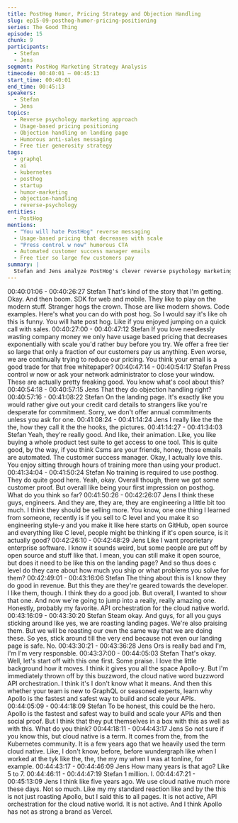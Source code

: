 ```yaml
---
title: PostHog Humor, Pricing Strategy and Objection Handling
slug: ep15-09-posthog-humor-pricing-positioning
series: The Good Thing
episode: 15
chunk: 9
participants:
  - Stefan
  - Jens
segment: PostHog Marketing Strategy Analysis
timecode: 00:40:01 – 00:45:13
start_time: 00:40:01
end_time: 00:45:13
speakers:
  - Stefan
  - Jens
topics:
  - Reverse psychology marketing approach
  - Usage-based pricing positioning
  - Objection handling on landing page
  - Humorous anti-sales messaging
  - Free tier generosity strategy
tags:
  - graphql
  - ai
  - kubernetes
  - posthog
  - startup
  - humor-marketing
  - objection-handling
  - reverse-psychology
entities:
  - PostHog
mentions:
  - "You will hate PostHog" reverse messaging
  - Usage-based pricing that decreases with scale
  - "Press control w now" humorous CTA
  - Automated customer success manager emails
  - Free tier so large few customers pay
summary: |
  Stefan and Jens analyze PostHog's clever reverse psychology marketing, using humor to handle objections directly on their landing page. They highlight how PostHog turns typical sales pain points into selling points, like generous free tiers, usage-based pricing, and transparent automated customer success, creating an anti-sales approach that appeals to developers skeptical of traditional sales tactics.
---
```


00:40:01:06 - 00:40:26:27
Stefan
That's kind of the story that I'm getting. Okay. And then boom. SDK for web and mobile. They
like to play on the modern stuff. Stranger hogs the crown. Those are like modern shows. Code
examples. Here's what you can do with post hog. So I would say it's like oh this is funny. You will
hate post hog. Like if you enjoyed jumping on a quick call with sales.
00:40:27:00 - 00:40:47:12
Stefan
If you love needlessly wasting company money we only have usage based pricing that
decreases exponentially with scale you'd rather buy before you try. We offer a free tier so large
that only a fraction of our customers pay us anything. Even worse, we are continually trying to
reduce our pricing. You think your email is a good trade for that free whitepaper?
00:40:47:14 - 00:40:54:17
Stefan
Press control w now or ask your network administrator to close your window. These are actually
pretty freaking good. You know what's cool about this?
00:40:54:18 - 00:40:57:15
Jens
That they do objection handling right?
00:40:57:16 - 00:41:08:22
Stefan
On the landing page. It's exactly like you would rather give out your credit card details to
strangers like you're desperate for commitment. Sorry, we don't offer annual commitments
unless you ask for one.
00:41:08:24 - 00:41:14:24
Jens
I really like the the the, how they call it the the hooks, the pictures.
00:41:14:27 - 00:41:34:03
Stefan
Yeah, they're really good. And like, their animation. Like, you like buying a whole product test
suite to get access to one tool. This is quite good, by the way, if you think Csms are your friends,
honey, those emails are automated. The customer success manager. Okay, I actually love this.
You enjoy sitting through hours of training more than using your product.
00:41:34:04 - 00:41:50:24
Stefan
No training is required to use posthog. They do quite good here. Yeah, okay. Overall though,
there we got some customer proof. But overall like being your first impression on posthog. What
do you think so far?
00:41:50:26 - 00:42:26:07
Jens
I think these guys, engineers. And they are, they are, they are engineering a little bit too much. I
think they should be selling more. You know, one one thing I learned from someone, recently is
if you sell to C level and you make it so engineering style-y and you make it like here starts on
GitHub, open source and everything like C level, people might be thinking if it's open source, is
it actually good?
00:42:26:10 - 00:42:48:29
Jens
Like I want proprietary enterprise software. I know it sounds weird, but some people are put off
by open source and stuff like that. I mean, you can still make it open source, but does it need to
be like this on the landing page? And so thus does c level do they care about how much you
ship or what problems you solve for them?
00:42:49:01 - 00:43:16:06
Stefan
The thing about this is I know they do good in revenue. But this they are they're geared towards
the developer. I like them, though. I think they do a good job. But overall, I wanted to show that
one. And now we're going to jump into a really, really amazing one. Honestly, probably my
favorite. API orchestration for the cloud native world.
00:43:16:09 - 00:43:30:20
Stefan
Steam okay. And guys, for all you guys sticking around like yes, we are roasting landing pages.
We're also praising them. But we will be roasting our own the same way that we are doing
these. So yes, stick around till the very end because not even our landing page is safe. No.
00:43:30:21 - 00:43:36:28
Jens
Ors is really bad and I'm, I'm I'm very responsble.
00:43:37:00 - 00:44:05:03
Stefan
That's okay. Well, let's start off with this one first. Some praise. I love the little background how it
moves. I think it gives you all the space Apollo-y. But I'm immediately thrown off by this
buzzword, the cloud native word buzzword API orchestration. I think it's I don't know what it
means. And then this whether your team is new to GraphQL or seasoned experts, learn why
Apollo is the fastest and safest way to build and scale your APIs.
00:44:05:09 - 00:44:18:09
Stefan
To be honest, this could be the hero. Apollo is the fastest and safest way to build and scale your
APIs and then social proof. But I think that they put themselves in a box with this as well as with
this. What do you think?
00:44:18:11 - 00:44:43:17
Jens
So not sure if you know this, but cloud native is a term. It comes from the, from the Kubernetes
community. It is a few years ago that we heavily used the term cloud native. Like, I don't know,
before, before wundergraph like when I worked at the tyk like the, the, the my my when I was at
tonline, for example.
00:44:43:17 - 00:44:46:09
Jens
How many years is that ago? Like 5 to 7.
00:44:46:11 - 00:44:47:19
Stefan
1 million. I.
00:44:47:21 - 00:45:13:09
Jens
I think like five years ago. We use cloud native much more these days. Not so much. Like my
my standard reaction like and by the this is not just roasting Apollo, but I said this to all pages. It
is not active, API orchestration for the cloud native world. It is not active. And I think Apollo has
not as strong a brand as Vercel.